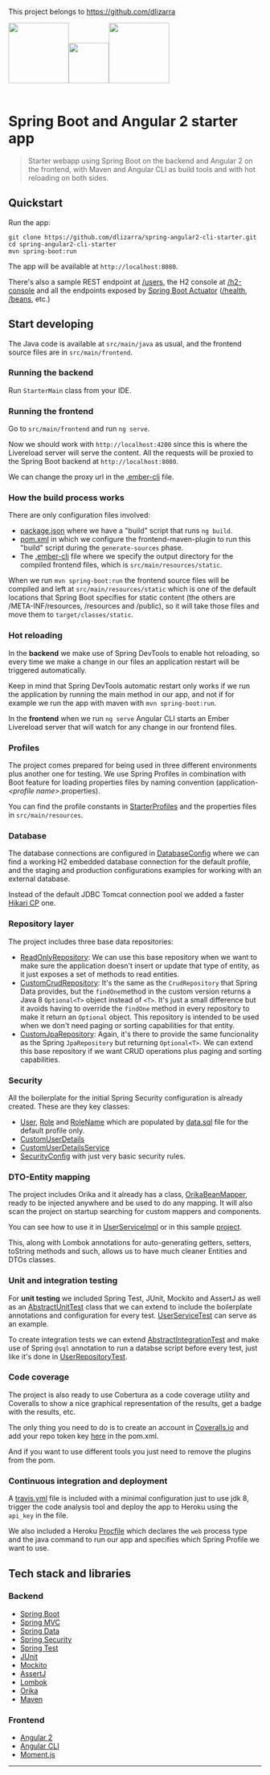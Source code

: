 This project belongs to https://github.com/dlizarra


<img src="src/main/frontend/public/boot-logo.png" height="120px"><img style="margin-bottom: 20px" src="src/main/frontend/public/plus.png" height="80px"><img src="src/main/frontend/public/ng-logo.png" height="120px">
# Spring Boot and Angular 2 starter app

> Starter webapp using Spring Boot on the backend and Angular 2 on the frontend, with 
Maven and Angular CLI as build tools and with hot reloading on both sides.

## Quickstart
Run the app:

    git clone https://github.com/dlizarra/spring-angular2-cli-starter.git
    cd spring-angular2-cli-starter
    mvn spring-boot:run

The app will be available at `http://localhost:8080`. 

There's also a sample REST endpoint at [/users](http://localhost:8080/users), the H2 console at [/h2-console](http://localhost:8080/h2-console) and all the endpoints exposed by [Spring Boot Actuator](http://docs.spring.io/spring-boot/docs/current/reference/html/production-ready-endpoints.html) ([/health](http://localhost:8080/health), [/beans](http://localhost:8080/beans), etc.)


## Start developing
The Java code is available at `src/main/java` as usual, and the frontend source files are in 
`src/main/frontend`.

### Running the backend
Run `StarterMain` class from your IDE.

### Running the frontend
Go to `src/main/frontend` and run `ng serve`.

Now we should work with `http://localhost:4200` since this is where the Livereload server will serve the content. All the requests will be proxied to the Spring Boot backend at `http://localhost:8080`.

We can change the proxy url in the [.ember-cli](src/main/frontend/.ember-cli) file.

### How the build process works
There are only  configuration files involved:

- [package.json](src/main/frontend/package.json) where we have a "build" script that runs `ng build`.
- [pom.xml](pom.xml#L139) in which we configure the frontend-maven-plugin to run this "build" script during the `generate-sources` phase.
- The [.ember-cli](src/main/frontend/.ember-cli) file where we specify the output directory for the compiled frontend files, which is `src/main/resources/static`.


When we run `mvn spring-boot:run` the frontend source files will be compiled and left at `src/main/resources/static` which is one of the default locations that Spring Boot specifies for static content (the others are /META-INF/resources, /resources and /public), so it will take those files and move them to `target/classes/static`.


### Hot reloading
In the **backend** we make use of Spring DevTools to enable hot reloading, 
so every time we make a change in our files an application restart will
be triggered automatically.

Keep in mind that Spring DevTools automatic restart only works if we run the 
application by running the main method in our app, and not if for example we run 
the app with maven with `mvn spring-boot:run`.

In the **frontend** when we run `ng serve` Angular CLI starts an Ember Livereload server that will watch for any change in our frontend files.

### Profiles

The project comes prepared for being used in three different environments plus 
another one for testing. We use Spring Profiles in combination with Boot feature for 
loading properties files by naming convention (application-*\<profile name\>*.properties).

You can find the profile constants in 
[StarterProfiles](src/main/java/com/dlizarra/starter/StarterProfiles.java) 
and the properties files in `src/main/resources`.

### Database
The database connections are configured in 
[DatabaseConfig](src/main/java/com/dlizarra/starter/DatabaseConfig.java)
where we can find a working H2 embedded database connection for the default profile, and the staging and production configurations examples for working with an external database.

Instead of the default JDBC Tomcat connection pool we added a faster [Hikari CP](https://github.com/brettwooldridge/HikariCP) one.

### Repository layer
The project includes three base data repositories:

- [ReadOnlyRepository](src/main/java/com/dlizarra/starter/support/jpa/ReadOnlyRepository.java): We can use this base repository when we want to make sure the application doesn't insert or update that type of entity, as it just exposes a set of methods to read entities.
- [CustomCrudRepository](src/main/java/com/dlizarra/starter/support/jpa/CustomCrudRepository.java): It's the same as the `CrudRepository` that Spring Data provides, but the `findOne`method in the custom version returns a Java 8 `Optional<T>` object instead of `<T>`. It's just a small difference but it avoids having to override the `findOne` method in every repository to make it return an `Optional` object. This repository is intended to be used when we don't need paging or sorting capabilities for that entity.
- [CustomJpaRepository](src/main/java/com/dlizarra/starter/support/jpa/CustomJpaRepository.java): Again, it's there to provide the same funcionality as the Spring `JpaRepository` but returning `Optional<T>`. We can extend this base repository if we want CRUD operations plus paging and sorting capabilities.

### Security
All the boilerplate for the initial Spring Security configuration is already created. These are they key classes:

- [User](src/main/java/com/dlizarra/starter/user/User.java), [Role](src/main/java/com/dlizarra/starter/role/Role.java) and  [RoleName](src/main/java/com/dlizarra/starter/role/RoleName.java) which are populated by [data.sql](src/main/resources/data.sql) file for the default profile only.
- [CustomUserDetails](src/main/java/com/dlizarra/starter/support/security/CustomUserDetails.java)
- [CustomUserDetailsService](src/main/java/com/dlizarra/starter/support/security/CustomUserDetailsService.java)
- [SecurityConfig](src/main/java/com/dlizarra/starter/SecurityConfig.java) with just very basic security rules.

### DTO-Entity mapping
The project includes Orika and it already has a class, [OrikaBeanMapper](src/main/java/com/dlizarra/starter/support/orika/OrikaBeanMapper.java), ready to be injected anywhere and be used to do any mapping. It will also scan the project on startup searching for custom mappers and components.

You can see how to use it in [UserServiceImpl](src/main/java/com/dlizarra/starter/user/UserServiceImpl.java) or in this sample [project](https://github.com/dlizarra/orika-spring-integration).

This, along with Lombok annotations for auto-generating getters, setters, toString methods and such, allows us to have much cleaner Entities and DTOs classes.

### Unit and integration testing
For **unit testing** we included Spring Test, JUnit, Mockito and AssertJ as well as an [AbstractUnitTest](src/test/java/com/dlizarra/starter/support/AbstractUnitTest.java) class that we can extend to include the boilerplate annotations and configuration for every test. [UserServiceTest](src/test/java/com/dlizarra/starter/user/UserServiceTest.java) can serve as an example.

To create integration tests we can extend [AbstractIntegrationTest](src/test/java/com/dlizarra/starter/support/AbstractIntegrationTest.java) and make use of Spring `@sql` annotation to run a databse script before every test, just like it's done in [UserRepositoryTest](src/test/java/com/dlizarra/starter/user/UserRepositoryTest.java).

### Code coverage
The project is also ready to use Cobertura as a code coverage utility and Coveralls to show a nice graphical representation of the results, get a badge with the results, etc. 

The only thing you need to do is to create an account in [Coveralls.io](http://coveralls.io) and add your repo token key [here](pom.xml#L134) in the pom.xml.

And if you want to use different tools you just need to remove the plugins from the pom.


### Continuous integration and deployment
A [travis.yml](.travis.yml) file is included with a minimal configuration just to use jdk 8, trigger the code analysis tool and deploy the app to Heroku using the `api_key` in the file. 

We also included a Heroku [Procfile](Procfile) which declares the `web` process type and the java command to run our app and specifies which Spring Profile we want to use.



## Tech stack and libraries
### Backend
- [Spring Boot](http://projects.spring.io/spring-boot/)
- [Spring MVC](http://docs.spring.io/autorepo/docs/spring/3.2.x/spring-framework-reference/html/mvc.html)
- [Spring Data](http://projects.spring.io/spring-data/)
- [Spring Security](http://projects.spring.io/spring-security/)
- [Spring Test](http://docs.spring.io/autorepo/docs/spring-framework/3.2.x/spring-framework-reference/html/testing.html)
- [JUnit](http://junit.org/)
- [Mockito](http://mockito.org/)
- [AssertJ](http://joel-costigliola.github.io/assertj/)
- [Lombok](https://projectlombok.org/)
- [Orika](http://orika-mapper.github.io/orika-docs/)
- [Maven](https://maven.apache.org/)

### Frontend
- [Angular 2](https://angular.io/)
- [Angular CLI](https://cli.angular.io/)
- [Moment.js](http://momentjs.com/)


---
